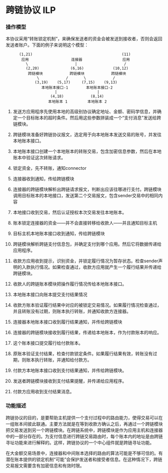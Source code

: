 # 跨链协议 ILP

### 操作模型

本协议采用“转账锁定机制”，来确保发送者的资金会被发送到接收者，否则会返回发送者账户。下面的例子来说明这个模型：

```
      (1,21)                                        (11)
       应用                   连接器                  应用
         \                     |                     /
         (2,20)              (6,16)             (10,12)
          跨链模块            跨链模块            跨链模块
              \            /       \            /
             (3,19)    (5,17)     (7,15)    (9,13)
                本地账本接口-1        本地账本接口-2
                      |                  |
                    (4,18)            (8,14)
                   本地账本 1         本地账本 2
```

1. 发送方应用程序先使用本地的高级别协议确定地址、金额、密码学信息，并确定一个目标账本的超时条件。然后用这些参数拼装成一个“支付消息”发送给跨链模块。

2. 跨链模块准备好跨链协议报文，选定用于向本地账本发送交易的账号，并发往本地账本接口。

3. 本地账本接口创建一个本地账本的转账交易，包含加密信息参数，然后在本地账本中验证这次转账请求。

4. 锁定资金，先不转账，通知connector

5. 连接器收到通知，传给跨链模块

6. 连接器的跨链模块解析出跨链请求报文，判断出应该往哪进行支付。跨链模块调用目标账本的本地接口，发送第二个交易报文，包含sender交易中的相同内容

7. 本地接口收到交易，然后认证授权本次交易发往本地账本。

8. 账本锁定连接器的资金——并不会直接转移给收款人——并且通知目标主机

9. 目标主机本地账本接口收到通知，传给跨链模块

10. 跨链模块解析跨链支付信息包，并确定支付到哪个应用。然后它将数据传递给应用程序。

11. 收款方应用收到提示，识别资金，并锁定履行情况为暂存状态。检查sender声明的入款执行情况。如果检查通过，收款方应用就产生一个履行结果并传递给跨链模块。

12. 收款人的跨链账本模块把操作履行情况传给本地账本接口。

13. 本地账本接口向账本提交支付结果情况

14. 收款方账本验证履行结果中对应的被锁定交易情况。如果履行情况检查通过，并且转账没有过期，则账本执行转账，并通知收款方连接器。

15. 连接器本地账本接口收到履行结果通知，并传给跨链模块

16. 连接器的跨链模块接收到履行结果，传递给本地账本，作为付款账本的响应。

17. 这个账本接口提交履行给付款账本。

18. 原账本验证支付结果，检查付款锁定条件。如果履行结果有效，转账没有过期，则账本执行转账，并通知给付款方。

19. 付款方本地账本接口收到支付结果通知，并传给跨链模块。

20. 发送者跨链模块接收到支付结果提醒，并传递给应用程序。

21. 付款方应用收到支付结果消息。

### 功能描述

跨链协议的目的，是要帮助主机提供一个支付过程中的路由能力，使得交易可以在一组账本间彼此联通。主要方法就是在等到收款方确认之后，再通过一个跨链模块把交易发送到另一个跨链模块。在跨链系统中，跨链模块是作为应用主机和连接器中的一部分存在的。为支付信息进行跨链交易路由时，每个账本内的地址是由跨链寻址功能来进行解释的。这样，跨链协议的一个中心组件就是跨链寻址功能。

在大金额交易场景中，连接器和中间账本选择的路由的算法可能是不够可信的。有潜在账本提供的锁定机制“可能”会保护发送者和接受者信息。在这种情况下，跨链交易报文需要含有加密信息和有效时限。

